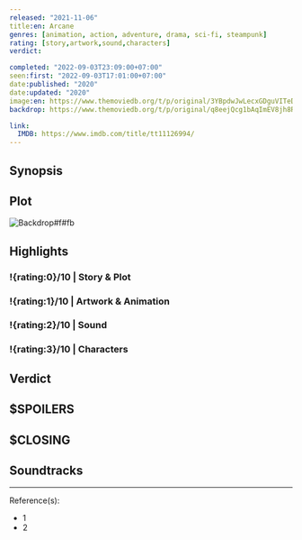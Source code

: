 ```yaml
---
released: "2021-11-06"
title:en: Arcane
genres: [animation, action, adventure, drama, sci-fi, steampunk]
rating: [story,artwork,sound,characters]
verdict:

completed: "2022-09-03T23:09:00+07:00"
seen:first: "2022-09-03T17:01:00+07:00"
date:published: "2020"
date:updated: "2020"
image:en: https://www.themoviedb.org/t/p/original/3YBpdwJwLecxGDguVITeDBP0kTd.jpg
backdrop: https://www.themoviedb.org/t/p/original/q8eejQcg1bAqImEV8jh8RtBD4uH.jpg

link: 
  IMDB: https://www.imdb.com/title/tt11126994/
---
```



## Synopsis

## Plot

![Backdrop#f#fb](https://www.themoviedb.org/t/p/original/tOwd1kLWFeQXwrtCnSQrIMmrX6V.jpg "Source: TMDB")

## Highlights

### !{rating:0}/10 | Story & Plot

### !{rating:1}/10 | Artwork & Animation

### !{rating:2}/10 | Sound

### !{rating:3}/10 | Characters

## Verdict

## $SPOILERS

## $CLOSING

## Soundtracks

***
Reference(s):

- 1
- 2
